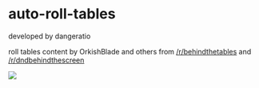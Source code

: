# auto-roll-tables

developed by dangeratio

roll tables content by OrkishBlade and others from <a href="https://www.reddit.com/r/behindthetables/">/r/behindthetables</a> and <a href="https://www.reddit.com/r/dndbehindthescreen/">/r/dndbehindthescreen</a>

<a href="http://autorolltables.github.io/">
<img src="https://i.imgur.com/JuWyYsQ.png">
</a>

